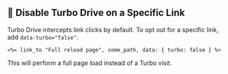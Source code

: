 ## 🔧 Disable Turbo Drive on a Specific Link

Turbo Drive intercepts link clicks by default. To opt out for a specific link, add `data-turbo="false"`.

```erb
<%= link_to "Full reload page", some_path, data: { turbo: false } %>
```  
This will perform a full page load instead of a Turbo visit.